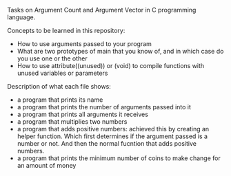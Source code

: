 Tasks on Argument Count and Argument Vector in C programming language.

Concepts to be learned in this repository:

- How to use arguments passed to your program
- What are two prototypes of main that you know of, and in which case do you use one or the other
- How to use attribute((unused)) or (void) to compile functions with unused variables or parameters

Description of what each file shows:

- a program that prints its name
- a program that prints the number of arguments passed into it
- a program that prints all arguments it receives
- a program that multiplies two numbers
- a program that adds positive numbers: achieved this by creating an helper function. Which first determines if the argument passed is a number or not. And then the normal fucntion that adds positive numbers.
- a program that prints the minimum number of coins to make change for an amount of money
